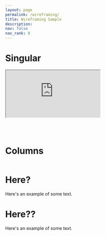 ```yaml
---
layout: page
permalink: /wireframing/
title: Wireframing Sample
description:
nav: false
nav_rank: 8
---
```


# Singular

<iframe src="https://lore3581.github.io/da4a-collectionbuilder/item.html?id=da4a007" title="Collection Builder Integration"></iframe>

<br><br>
# Columns

<div class="row">
  <div class="column"><h1>Here?</h1>Here's an example of some text.</div>
  <div class="column"><h1>Here??</h1>Here's an example of some text.</div>
</div>
